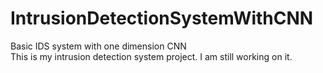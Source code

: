 # IntrusionDetectionSystemWithCNN
Basic IDS system with one dimension CNN  
This is my intrusion detection system project. I am still working on it.
